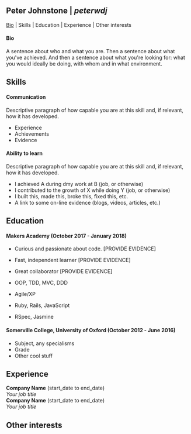 ## Peter Johnstone | *peterwdj*
[Bio](#Bio) | Skills | Education | Experience | Other interests

#### Bio

A sentence about who and what you are. Then a sentence about what you've achieved. And then a sentence about what you're looking for: what you would ideally be doing, with whom and in what environment.

## Skills

#### Communication

Descriptive paragraph of how capable you are at this skill and, if relevant, how it has developed.

- Experience
- Achievements
- Evidence

#### Ability to learn

Descriptive paragraph of how capable you are at this skill and, if relevant, how it has developed.

- I achieved A during dmy work at B (job, or otherwise)
- I contributed to the growth of X while doing Y (job, or otherwise)
- I built this, made this, broke this, fixed this, etc.
- A link to some on-line evidence (blogs, videos, articles, etc.)

## Education

#### Makers Academy (October 2017 - January 2018)

- Curious and passionate about code. [PROVIDE EVIDENCE]
- Fast, independent learner [PROVIDE EVIDENCE]
- Great collaborator [PROVIDE EVIDENCE]

- OOP, TDD, MVC, DDD
- Agile/XP
- Ruby, Rails, JavaScript
- RSpec, Jasmine

#### Somerville College, University of Oxford (October 2012 - June 2016)

- Subject, any specialisms
- Grade
- Other cool stuff

## Experience

**Company Name** (start_date to end_date)    
*Your job title*  
**Company Name** (start_date to end_date)   
*Your job title*  

## Other interests
